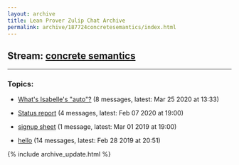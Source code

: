 ```yaml
---
layout: archive
title: Lean Prover Zulip Chat Archive
permalink: archive/187724concretesemantics/index.html
---
```


## Stream: [concrete semantics](https://leanprover-community.github.io/archive/187724concretesemantics/index.html)
---

### Topics:

* [What's Isabelle's "auto"?](44646WhatsIsabellesauto.html) (8 messages, latest: Mar 25 2020 at 13:33)

* [Status report](74337Statusreport.html) (4 messages, latest: Feb 07 2020 at 19:00)

* [signup sheet](53008signupsheet.html) (1 message, latest: Mar 01 2019 at 19:00)

* [hello](47413hello.html) (14 messages, latest: Feb 28 2019 at 20:51)


{% include archive_update.html %}